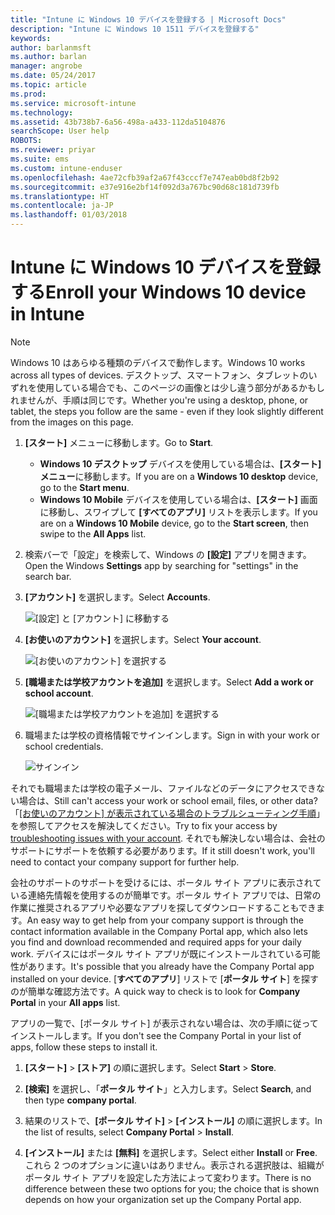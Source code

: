 ```yaml
---
title: "Intune に Windows 10 デバイスを登録する | Microsoft Docs"
description: "Intune に Windows 10 1511 デバイスを登録する"
keywords: 
author: barlanmsft
ms.author: barlan
manager: angrobe
ms.date: 05/24/2017
ms.topic: article
ms.prod: 
ms.service: microsoft-intune
ms.technology: 
ms.assetid: 43b738b7-6a56-498a-a433-112da5104876
searchScope: User help
ROBOTS: 
ms.reviewer: priyar
ms.suite: ems
ms.custom: intune-enduser
ms.openlocfilehash: 4ae72cfb39af2a67f43cccf7e747eab0bd8f2b92
ms.sourcegitcommit: e37e916e2bf14f092d3a767bc90d68c181d739fb
ms.translationtype: HT
ms.contentlocale: ja-JP
ms.lasthandoff: 01/03/2018
---
```

# <a name="enroll-your-windows-10-device-in-intune"></a><span data-ttu-id="fc43a-103">Intune に Windows 10 デバイスを登録する</span><span class="sxs-lookup"><span data-stu-id="fc43a-103">Enroll your Windows 10 device in Intune</span></span>

  > [!NOTE]
  > <span data-ttu-id="fc43a-104">Windows 10 はあらゆる種類のデバイスで動作します。</span><span class="sxs-lookup"><span data-stu-id="fc43a-104">Windows 10 works across all types of devices.</span></span> <span data-ttu-id="fc43a-105">デスクトップ、スマートフォン、タブレットのいずれを使用している場合でも、このページの画像とは少し違う部分があるかもしれませんが、手順は同じです。</span><span class="sxs-lookup"><span data-stu-id="fc43a-105">Whether you're using a desktop, phone, or tablet, the steps you follow are the same - even if they look slightly different from the images on this page.</span></span>

1. <span data-ttu-id="fc43a-106">**[スタート]** メニューに移動します。</span><span class="sxs-lookup"><span data-stu-id="fc43a-106">Go to **Start**.</span></span>

   - <span data-ttu-id="fc43a-107">**Windows 10 デスクトップ** デバイスを使用している場合は、**[スタート] メニュー**に移動します。</span><span class="sxs-lookup"><span data-stu-id="fc43a-107">If you are on a **Windows 10 desktop** device, go to the **Start menu**.</span></span>
   - <span data-ttu-id="fc43a-108">**Windows 10 Mobile** デバイスを使用している場合は、**[スタート]** 画面に移動し、スワイプして **[すべてのアプリ]** リストを表示します。</span><span class="sxs-lookup"><span data-stu-id="fc43a-108">If you are on a **Windows 10 Mobile** device, go to the **Start screen**, then swipe to the **All Apps** list.</span></span>

2. <span data-ttu-id="fc43a-109">検索バーで「設定」を検索して、Windows の **[設定]** アプリを開きます。</span><span class="sxs-lookup"><span data-stu-id="fc43a-109">Open the Windows **Settings** app by searching for "settings" in the search bar.</span></span>

3. <span data-ttu-id="fc43a-110">**[アカウント]** を選択します。</span><span class="sxs-lookup"><span data-stu-id="fc43a-110">Select **Accounts**.</span></span>

    ![[設定] と [アカウント] に移動する](./media/W10-enroll-1-settings-accounts.png)

4. <span data-ttu-id="fc43a-112">**[お使いのアカウント]** を選択します。</span><span class="sxs-lookup"><span data-stu-id="fc43a-112">Select **Your account**.</span></span>

    ![[お使いのアカウント] を選択する](./media/W10-enroll-2-accounts-your-account.png)

5. <span data-ttu-id="fc43a-114">**[職場または学校アカウントを追加]** を選択します。</span><span class="sxs-lookup"><span data-stu-id="fc43a-114">Select **Add a work or school account**.</span></span>

    ![[職場または学校アカウントを追加] を選択する](./media/w10-enroll-3-add-work-school-acct.png)

6. <span data-ttu-id="fc43a-116">職場または学校の資格情報でサインインします。</span><span class="sxs-lookup"><span data-stu-id="fc43a-116">Sign in with your work or school credentials.</span></span>

    ![サインイン](./media/W10-enroll-4-sign-in.png)

<span data-ttu-id="fc43a-118">それでも職場または学校の電子メール、ファイルなどのデータにアクセスできない場合は、</span><span class="sxs-lookup"><span data-stu-id="fc43a-118">Still can't access your work or school email, files, or other data?</span></span> <span data-ttu-id="fc43a-119">「[[お使いのアカウント] が表示されている場合のトラブルシューティング手順](troubleshoot-your-windows-10-device-windows.md#troubleshooting-steps-to-follow-if-you-see-your-account)」を参照してアクセスを解決してください。</span><span class="sxs-lookup"><span data-stu-id="fc43a-119">Try to fix your access by [troubleshooting issues with your account](troubleshoot-your-windows-10-device-windows.md#troubleshooting-steps-to-follow-if-you-see-your-account).</span></span> <span data-ttu-id="fc43a-120">それでも解決しない場合は、会社のサポートにサポートを依頼する必要があります。</span><span class="sxs-lookup"><span data-stu-id="fc43a-120">If it still doesn't work, you'll need to contact your company support for further help.</span></span>

<span data-ttu-id="fc43a-121">会社のサポートのサポートを受けるには、ポータル サイト アプリに表示されている連絡先情報を使用するのが簡単です。ポータル サイト アプリでは、日常の作業に推奨されるアプリや必要なアプリを探してダウンロードすることもできます。</span><span class="sxs-lookup"><span data-stu-id="fc43a-121">An easy way to get help from your company support is through the contact information available in the Company Portal app, which also lets you find and download recommended and required apps for your daily work.</span></span> <span data-ttu-id="fc43a-122">デバイスにはポータル サイト アプリが既にインストールされている可能性があります。</span><span class="sxs-lookup"><span data-stu-id="fc43a-122">It's possible that you already have the Company Portal app installed on your device.</span></span> <span data-ttu-id="fc43a-123">[__すべてのアプリ__] リストで [__ポータル サイト__] を探すのが簡単な確認方法です。</span><span class="sxs-lookup"><span data-stu-id="fc43a-123">A quick way to check is to look for __Company Portal__ in your __All apps__ list.</span></span>

<span data-ttu-id="fc43a-124">アプリの一覧で、[ポータル サイト] が表示されない場合は、次の手順に従ってインストールします。</span><span class="sxs-lookup"><span data-stu-id="fc43a-124">If you don't see the Company Portal in your list of apps, follow these steps to install it.</span></span>

1. <span data-ttu-id="fc43a-125">**[スタート]** > **[ストア]** の順に選択します。</span><span class="sxs-lookup"><span data-stu-id="fc43a-125">Select **Start** > **Store**.</span></span>

2. <span data-ttu-id="fc43a-126">**[検索]** を選択し、「**ポータル サイト**」と入力します。</span><span class="sxs-lookup"><span data-stu-id="fc43a-126">Select **Search**, and then type **company portal**.</span></span>

3. <span data-ttu-id="fc43a-127">結果のリストで、**[ポータル サイト]** > **[インストール]** の順に選択します。</span><span class="sxs-lookup"><span data-stu-id="fc43a-127">In the list of results, select **Company Portal** > **Install**.</span></span>

4. <span data-ttu-id="fc43a-128">**[インストール]** または **[無料]** を選択します。</span><span class="sxs-lookup"><span data-stu-id="fc43a-128">Select either **Install** or **Free**.</span></span> <span data-ttu-id="fc43a-129">これら 2 つのオプションに違いはありません。表示される選択肢は、組織がポータル サイト アプリを設定した方法によって変わります。</span><span class="sxs-lookup"><span data-stu-id="fc43a-129">There is no difference between these two options for you; the choice that is shown depends on how your organization set up the Company Portal app.</span></span>
